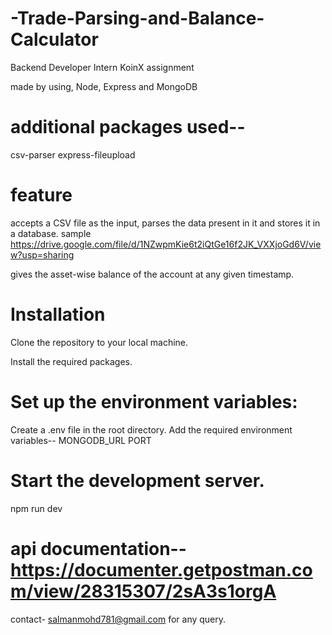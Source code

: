 # -Trade-Parsing-and-Balance-Calculator

Backend Developer Intern KoinX assignment

made by using, Node, Express and MongoDB

# additional packages used--
csv-parser
express-fileupload

# feature
accepts a CSV file as the input, parses the data present in it and stores it in a database. sample https://drive.google.com/file/d/1NZwpmKie6t2iQtGe16f2JK_VXXjoGd6V/view?usp=sharing

gives the asset-wise balance of the account at any given timestamp.

# Installation
Clone the repository to your local machine.

Install the required packages.

# Set up the environment variables:

Create a .env file in the root directory. Add the required environment variables--
MONGODB_URL
PORT

# Start the development server.

npm run dev

# api documentation--https://documenter.getpostman.com/view/28315307/2sA3s1orgA

contact- salmanmohd781@gmail.com for any query.
